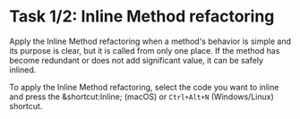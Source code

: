 # Task 1/2: Inline Method refactoring

Apply the Inline Method refactoring when a method's behavior is simple and its purpose is clear, but it is called from only one place.
If the method has become redundant or does not add significant value, it can be safely inlined.

To apply the Inline Method refactoring, select the code you want to inline and press the &shortcut:Inline; (macOS) or `Ctrl+Alt+N` (Windows/Linux) shortcut. 
